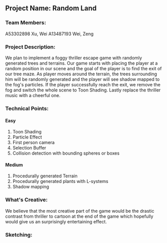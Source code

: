 ## Project Name: Random Land

### Team Members:
A53302898 Xu, Wei 
A13487193 Wei, Zeng

### Project Description:
We plan to implement a foggy thriller escape game with randomly generated trees and terrains. Our game starts with placing the player at a random position in our scene and the goal of the player is to find the exit of our tree maze. As player moves around the terrain, the trees surrounding him will be randomly generated and the player will see shadow mapped to the fog's particles. If the player successfully reach the exit, we remove the fog and switch the whole scene to Toon Shading. Lastly replace the thriller music with a cheerful one.

### Technical Points:

#### Easy
1. Toon Shading
2. Particle Effect
3. First person camera
4. Selection Buffer
5. Collision detection with bounding spheres or boxes

#### Medium
1. Procedurally generated Terrain
2. Procedurally generated plants with L-systems
3. Shadow mapping

### What's Creative:
We believe that the most creative part of the game would be the drastic contrast from thriller to cartoon at the end of the game which hopefully would give us an surprisingly entertaining effect.

### Sketching:

